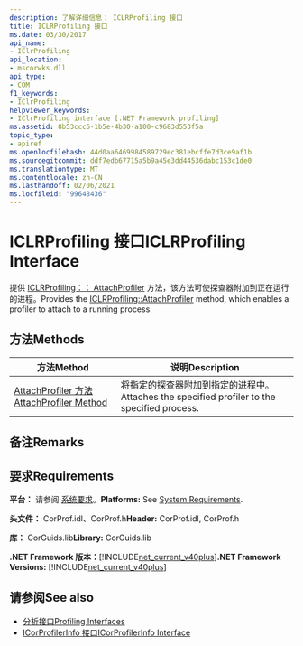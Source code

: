 ```yaml
---
description: 了解详细信息： ICLRProfiling 接口
title: ICLRProfiling 接口
ms.date: 03/30/2017
api_name:
- IClrProfiling
api_location:
- mscorwks.dll
api_type:
- COM
f1_keywords:
- IClrProfiling
helpviewer_keywords:
- IClrProfiling interface [.NET Framework profiling]
ms.assetid: 8b53ccc6-1b5e-4b30-a100-c9683d553f5a
topic_type:
- apiref
ms.openlocfilehash: 44d0aa6469984589729ec381ebcffe7d3ce9af1b
ms.sourcegitcommit: ddf7edb67715a5b9a45e3dd44536dabc153c1de0
ms.translationtype: MT
ms.contentlocale: zh-CN
ms.lasthandoff: 02/06/2021
ms.locfileid: "99648436"
---
```

# <a name="iclrprofiling-interface"></a><span data-ttu-id="5a655-103">ICLRProfiling 接口</span><span class="sxs-lookup"><span data-stu-id="5a655-103">ICLRProfiling Interface</span></span>

<span data-ttu-id="5a655-104">提供 [ICLRProfiling：： AttachProfiler](iclrprofiling-attachprofiler-method.md) 方法，该方法可使探查器附加到正在运行的进程。</span><span class="sxs-lookup"><span data-stu-id="5a655-104">Provides the [ICLRProfiling::AttachProfiler](iclrprofiling-attachprofiler-method.md) method, which enables a profiler to attach to a running process.</span></span>  
  
## <a name="methods"></a><span data-ttu-id="5a655-105">方法</span><span class="sxs-lookup"><span data-stu-id="5a655-105">Methods</span></span>  
  
|<span data-ttu-id="5a655-106">方法</span><span class="sxs-lookup"><span data-stu-id="5a655-106">Method</span></span>|<span data-ttu-id="5a655-107">说明</span><span class="sxs-lookup"><span data-stu-id="5a655-107">Description</span></span>|  
|------------|-----------------|  
|[<span data-ttu-id="5a655-108">AttachProfiler 方法</span><span class="sxs-lookup"><span data-stu-id="5a655-108">AttachProfiler Method</span></span>](iclrprofiling-attachprofiler-method.md)|<span data-ttu-id="5a655-109">将指定的探查器附加到指定的进程中。</span><span class="sxs-lookup"><span data-stu-id="5a655-109">Attaches the specified profiler to the specified process.</span></span>|  
  
## <a name="remarks"></a><span data-ttu-id="5a655-110">备注</span><span class="sxs-lookup"><span data-stu-id="5a655-110">Remarks</span></span>  
  
## <a name="requirements"></a><span data-ttu-id="5a655-111">要求</span><span class="sxs-lookup"><span data-stu-id="5a655-111">Requirements</span></span>  

 <span data-ttu-id="5a655-112">**平台：** 请参阅 [系统要求](../../get-started/system-requirements.md)。</span><span class="sxs-lookup"><span data-stu-id="5a655-112">**Platforms:** See [System Requirements](../../get-started/system-requirements.md).</span></span>  
  
 <span data-ttu-id="5a655-113">**头文件：** CorProf.idl、CorProf.h</span><span class="sxs-lookup"><span data-stu-id="5a655-113">**Header:** CorProf.idl, CorProf.h</span></span>  
  
 <span data-ttu-id="5a655-114">**库：** CorGuids.lib</span><span class="sxs-lookup"><span data-stu-id="5a655-114">**Library:** CorGuids.lib</span></span>  
  
 <span data-ttu-id="5a655-115">**.NET Framework 版本：**[!INCLUDE[net_current_v40plus](../../../../includes/net-current-v40plus-md.md)]</span><span class="sxs-lookup"><span data-stu-id="5a655-115">**.NET Framework Versions:** [!INCLUDE[net_current_v40plus](../../../../includes/net-current-v40plus-md.md)]</span></span>  
  
## <a name="see-also"></a><span data-ttu-id="5a655-116">请参阅</span><span class="sxs-lookup"><span data-stu-id="5a655-116">See also</span></span>

- [<span data-ttu-id="5a655-117">分析接口</span><span class="sxs-lookup"><span data-stu-id="5a655-117">Profiling Interfaces</span></span>](profiling-interfaces.md)
- [<span data-ttu-id="5a655-118">ICorProfilerInfo 接口</span><span class="sxs-lookup"><span data-stu-id="5a655-118">ICorProfilerInfo Interface</span></span>](icorprofilerinfo-interface.md)
